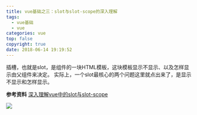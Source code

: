 ```yaml
---
title: vue基础之三：slot与slot-scope的深入理解
tags:
  - vue基础
  - vue
categories: vue
top: false
copyright: true
date: 2018-06-14 19:19:52
---
```

插槽，也就是slot，是组件的一块HTML模板，这块模板显示不显示、以及怎样显示由父组件来决定。 实际上，一个slot最核心的两个问题这里就点出来了，是显示不显示和怎样显示。
<!--more-->

**参考资料**
[深入理解vue中的slot与slot-scope](https://segmentfault.com/a/1190000012996217#articleHeader3)

![](http://oankigr4l.bkt.clouddn.com/wexin.png)